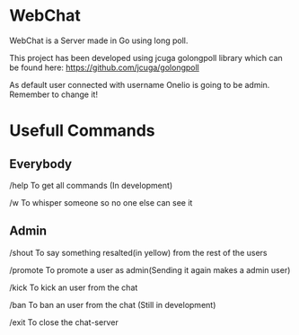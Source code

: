 # WebChat
WebChat is a Server made in Go using long poll. 

This project has been developed using jcuga golongpoll library which can be found here: https://github.com/jcuga/golongpoll


As default user connected with username Onelio is going to be admin. Remember to change it!

# Usefull Commands
## Everybody
/help To get all commands (In development)

/w <nick> <message> To whisper someone so no one else can see it
## Admin
/shout <message> To say something resalted(in yellow) from the rest of the users

/promote <nick> To promote a user as admin(Sending it again makes a admin user)

/kick <nick> To kick an user from the chat

/ban <nick> To ban an user from the chat (Still in development)

/exit To close the chat-server
